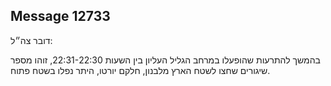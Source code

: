 ## Message 12733

דובר צה״ל:

בהמשך להתרעות שהופעלו במרחב הגליל העליון בין השעות 22:31-22:30, זוהו מספר שיגורים שחצו לשטח הארץ מלבנון, חלקם יורטו, היתר נפלו בשטח פתוח.

